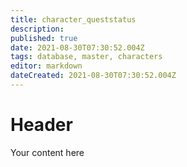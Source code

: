 ```yaml
---
title: character_queststatus
description: 
published: true
date: 2021-08-30T07:30:52.004Z
tags: database, master, characters
editor: markdown
dateCreated: 2021-08-30T07:30:52.004Z
---
```


# Header
Your content here